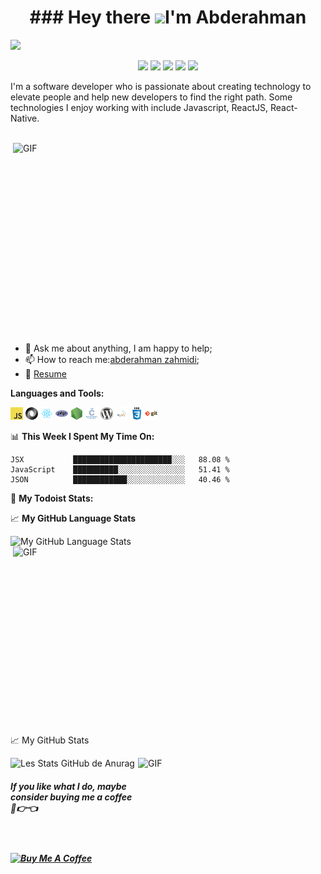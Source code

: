 <h1 align="center">### Hey there <img src="https://media.giphy.com/media/hvRJCLFzcasrR4ia7z/giphy.gif" width="25px">I'm Abderahman </h1>

  ![](https://visitor-badge.glitch.me/badge?page_id=zahmidi1.zahmidi1)
<p align="center">
    <a href="https://twitter.com/abderahmanzahmi"><img src="https://img.shields.io/badge/twitter-%231FA1F1?style=flat&logo=twitter&logoColor=white"/></a>
    <a href="https://www.linkedin.com/in/abderahman-zahmidi-1ab641207/"><img src="https://img.shields.io/badge/linkedin-%230177B5?style=flat&logo=linkedin&logoColor=white"/></a>
    <a href="https://www.youtube.com/watch?v=8NKw0kBkN5E&t=236s"><img src="https://img.shields.io/badge/youtube-%23FF0000?style=flat&logo=youtube&logoColor=white"/></a>
    <a href="https://www.instagram.com/zahmidi/?hl=fr"><img src="https://img.shields.io/badge/instagram-%23E4415F?style=flat&logo=instagram&logoColor=white"/></a>
      <a href="https://discord.gg/fuvQSnwY"><img src="https://img.shields.io/badge/discord-%7289D9?style=flat&logo=discord&logoColor=white"/></a>
  

  </p>



I'm a software developer who is passionate about creating technology to elevate people and help new developers to find the right path. Some technologies I enjoy working with include Javascript, ReactJS, React-Native.


<br />

 <img align="right" alt="GIF" src="https://github.com/zahmidi1/zahmidi1/blob/main/responsive-animate-2017.gif" width="500" height="320" />

  
- 💬 Ask me about anything, I am happy to help;
- 📫 How to reach me:[abderahman zahmidi](https://www.instagram.com/zahmidi/?hl=fr);
- 📝 [Resume](https://drive.google.com/)

**Languages and Tools:**

<code><img height="20" src="https://raw.githubusercontent.com/github/explore/80688e429a7d4ef2fca1e82350fe8e3517d3494d/topics/javascript/javascript.png"></code>
<code><img height="20" src="https://raw.githubusercontent.com/github/explore/80688e429a7d4ef2fca1e82350fe8e3517d3494d/topics/json/json.png"></code>
<code><img height="20" src="https://raw.githubusercontent.com/github/explore/80688e429a7d4ef2fca1e82350fe8e3517d3494d/topics/react/react.png"></code>
<code><img height="20" src="https://raw.githubusercontent.com/github/explore/5c058a388828bb5fde0bcafd4bc867b5bb3f26f3/topics/php/php.png"></code>
<code><img height="20" src="https://raw.githubusercontent.com/github/explore/80688e429a7d4ef2fca1e82350fe8e3517d3494d/topics/nodejs/nodejs.png"></code>
<code><img height="20" src="https://raw.githubusercontent.com/github/explore/80688e429a7d4ef2fca1e82350fe8e3517d3494d/topics/c/c.png"></code>
<code><img height="20" src="https://raw.githubusercontent.com/github/explore/80688e429a7d4ef2fca1e82350fe8e3517d3494d/topics/wordpress/wordpress.png"></code>
<code><img height="20" src="https://raw.githubusercontent.com/github/explore/80688e429a7d4ef2fca1e82350fe8e3517d3494d/topics/mysql/mysql.png"></code>
<code><img height="20" src="https://raw.githubusercontent.com/github/explore/80688e429a7d4ef2fca1e82350fe8e3517d3494d/topics/css/css.png"></code>
<code><img height="20" src="https://raw.githubusercontent.com/github/explore/80688e429a7d4ef2fca1e82350fe8e3517d3494d/topics/git/git.png"></code>

📊 **This Week I Spent My Time On:**

<!--START_SECTION:waka-->

```text
JSX           ██████████████████████░░░   88.08 %
JavaScript    ██████████░░░░░░░░░░░░░░░   51.41 %
JSON          ████████████░░░░░░░░░░░░░   40.46 %
```



🚧 **My Todoist Stats:**


<!-- TODO-IST:START -->
📈 **My GitHub Language Stats**

![My GitHub Language Stats](https://github-readme-stats.vercel.app/api/top-langs/?username=zahmidi1&langs_count=5&theme=tokyonight)
 <img align="right" alt="GIF" src="https://github.com/zahmidi1/zahmidi1/blob/main/cf51ad748537f4ea6899ab44388ad110.gif" width="500" height="300"  />


<!-- TODO-IST:END -->
📈 My GitHub Stats

![Les Stats GitHub de Anurag](https://github-readme-stats.vercel.app/api?username=zahmidi1&count_private=true&theme=tokyonight&showicons=true)
<img align="right" alt="GIF" src="https://github.com/zahmidi1/zahmidi1/blob/main/alphatestersanimation2.gif" width="300" height="200" />
<p align="center">
<h5>If you like what I do, maybe consider buying me a coffee 🥺👉👈<h5/><br /><br />
<a href="https://paypal.me/zahmidi2?locale.x=fr_XC" target="_blank"><img src="https://cdn.buymeacoffee.com/buttons/v2/default-red.png" alt="Buy Me A Coffee" width="150" ></a>

<p />
